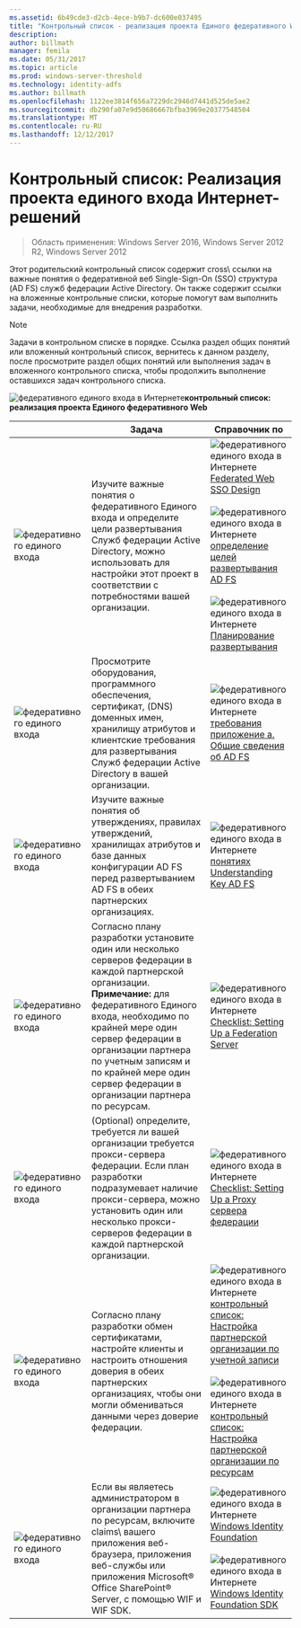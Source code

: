 ```yaml
---
ms.assetid: 6b49cde3-d2cb-4ece-b9b7-dc600e037495
title: "Контрольный список - реализация проекта Единого федеративного Web"
description: 
author: billmath
manager: femila
ms.date: 05/31/2017
ms.topic: article
ms.prod: windows-server-threshold
ms.technology: identity-adfs
ms.author: billmath
ms.openlocfilehash: 1122ee3814f656a7229dc2946d7441d525de5ae2
ms.sourcegitcommit: db290fa07e9d50686667bfba3969e20377548504
ms.translationtype: MT
ms.contentlocale: ru-RU
ms.lasthandoff: 12/12/2017
---
```

# <a name="checklist-implementing-a-federated-web-sso-design"></a>Контрольный список: Реализация проекта единого входа Интернет-решений

>Область применения: Windows Server 2016, Windows Server 2012 R2, Windows Server 2012

Этот родительский контрольный список содержит cross\ ссылки на важные понятия о федеративной веб Single\-Sign\-On \(SSO\) структура \(AD FS\) служб федерации Active Directory. Он также содержит ссылки на вложенные контрольные списки, которые помогут вам выполнить задачи, необходимые для внедрения разработки.  
  
> [!NOTE]  
> Задачи в контрольном списке в порядке. Ссылка раздел общих понятий или вложенный контрольный список, вернитесь к данном разделу, после просмотрите раздел общих понятий или выполнения задач в вложенного контрольного списка, чтобы продолжить выполнение оставшихся задач контрольного списка.  
  
![федеративного единого входа в Интернете](media/2b05dce3-938f-4168-9b8f-1f4398cbdb9b.gif)**контрольный список: реализация проекта Единого федеративного Web**  
  
||Задача|Справочник по|  
|-|--------|-------------|  
|![федеративного единого входа](media/icon_checkboxo.gif)|Изучите важные понятия о федеративного Единого входа и определите цели развертывания Служб федерации Active Directory, можно использовать для настройки этот проект в соответствии с потребностями вашей организации.|![федеративного единого входа в Интернете](media/faa393df-4856-4431-9eda-4f4e5be72a90.gif)[Federated Web SSO Design](https://technet.microsoft.com/library/dd807050.aspx)<br /><br />![федеративного единого входа в Интернете](media/faa393df-4856-4431-9eda-4f4e5be72a90.gif)[определение целей развертывания AD FS](https://technet.microsoft.com/library/dd807053.aspx)<br /><br />![федеративного единого входа в Интернете](media/faa393df-4856-4431-9eda-4f4e5be72a90.gif)[Планирование развертывания](https://technet.microsoft.com/library/dd807083.aspx)|  
|![федеративного единого входа](media/icon_checkboxo.gif)|Просмотрите оборудования, программного обеспечения, сертификат, \(DNS\) доменных имен, хранилищу атрибутов и клиентские требования для развертывания Служб федерации Active Directory в вашей организации.|![федеративного единого входа в Интернете](media/faa393df-4856-4431-9eda-4f4e5be72a90.gif)[требования приложение а. Общие сведения об AD FS](https://technet.microsoft.com/library/ff678034.aspx)|  
|![федеративного единого входа](media/icon_checkboxo.gif)|Изучите важные понятия об утверждениях, правилах утверждений, хранилищах атрибутов и базе данных конфигурации AD FS перед развертыванием AD FS в обеих партнерских организациях.|![федеративного единого входа в Интернете](media/faa393df-4856-4431-9eda-4f4e5be72a90.gif)[понятиях Understanding Key AD FS](../../ad-fs/technical-reference/Understanding-Key-AD-FS-Concepts.md)|  
|![федеративного единого входа](media/icon_checkboxo.gif)|Согласно плану разработки установите один или несколько серверов федерации в каждой партнерской организации. **Примечание:** для федеративного Единого входа, необходимо по крайней мере один сервер федерации в организации партнера по учетным записям и по крайней мере один сервер федерации в организации партнера по ресурсам.|![федеративного единого входа в Интернете](media/bc6cea1a-1c6c-4124-8c8f-1df5adfe8c88.gif)[Checklist: Setting Up a Federation Server](Checklist--Setting-Up-a-Federation-Server.md)|  
|![федеративного единого входа](media/icon_checkboxo.gif)|\(Optional\) определите, требуется ли вашей организации требуется прокси-сервера федерации. Если план разработки подразумевает наличие прокси-сервера, можно установить один или несколько прокси-серверов федерации в каждой партнерской организации.|![федеративного единого входа в Интернете](media/bc6cea1a-1c6c-4124-8c8f-1df5adfe8c88.gif)[Checklist: Setting Up a Proxy сервера федерации](Checklist--Setting-Up-a-Federation-Server-Proxy.md)|  
|![федеративного единого входа](media/icon_checkboxo.gif)|Согласно плану разработки обмен сертификатами, настройте клиенты и настроить отношения доверия в обеих партнерских организациях, чтобы они могли обмениваться данными через доверие федерации.|![федеративного единого входа в Интернете](media/bc6cea1a-1c6c-4124-8c8f-1df5adfe8c88.gif)[контрольный список: Настройка партнерской организации по учетной записи](Checklist--Configuring-the-Account-Partner-Organization.md)<br /><br />![федеративного единого входа в Интернете](media/bc6cea1a-1c6c-4124-8c8f-1df5adfe8c88.gif)[контрольный список: Настройка партнерской организации по ресурсам](Checklist--Configuring-the-Resource-Partner-Organization.md)|  
|![федеративного единого входа](media/icon_checkboxo.gif)|Если вы являетесь администратором в организации партнера по ресурсам, включите claims\ вашего приложения веб-браузера, приложения веб-службы или приложения Microsoft® Office SharePoint® Server, с помощью WIF и WIF SDK.|![федеративного единого входа в Интернете](media/faa393df-4856-4431-9eda-4f4e5be72a90.gif)[Windows Identity Foundation](https://go.microsoft.com/fwlink/?LinkId=122266)<br /><br />![федеративного единого входа в Интернете](media/faa393df-4856-4431-9eda-4f4e5be72a90.gif)[Windows Identity Foundation SDK](https://go.microsoft.com/fwlink/?LinkId=122266)|  
